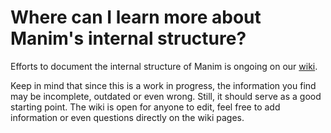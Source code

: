 # Where can I learn more about Manim's internal structure?

Efforts to document the internal structure of Manim is ongoing on our
[wiki](https://github.com/ManimCommunity/manim/wiki/Developer-documentation-(WIP)).

Keep in mind that since this is a work in progress, the information you find may be
incomplete, outdated or even wrong. Still, it should serve as a good starting point.
The wiki is open for anyone to edit, feel free to add information or even questions
directly on the wiki pages.
